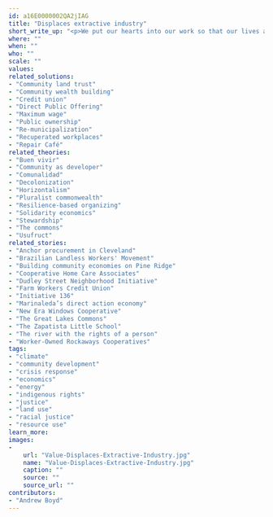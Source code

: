 ```yaml
---
id: a16E0000002QA2jIAG
title: "Displaces extractive industry"
short_write_up: "<p>We put our hearts into our work so that our lives and communities are made stronger and more beautiful. The current economic paradigm, however, runs on extraction. A coal company will strip mine an Appalachian hillside, and once they’ve taken all that’s valuable, leave behind an ugly, toxic scar. In a similar way, they also extract value out of the workers they employ. This kind of systematic extraction — of labor and carbon — is at the root of our twin crises of economic injustice and climate chaos. To survive as a species, and make our work lives more meaningful, we need to resist extraction, reduce consumption and build alternative institutions powered by renewable resources and freely associated labor.</p>"
where: ""
when: ""
who: ""
scale: ""
values:
related_solutions:
- "Community land trust"
- "Community wealth building"
- "Credit union"
- "Direct Public Offering"
- "Maximum wage"
- "Public ownership"
- "Re-municipalization"
- "Recuperated workplaces"
- "Repair Café"
related_theories:
- "Buen vivir"
- "Community as developer"
- "Comunalidad"
- "Decolonization"
- "Horizontalism"
- "Pluralist commonwealth"
- "Resilience-based organizing"
- "Solidarity economics"
- "Stewardship"
- "The commons"
- "Usufruct"
related_stories:
- "Anchor procurement in Cleveland"
- "Brazilian Landless Workers' Movement"
- "Building community economies on Pine Ridge"
- "Cooperative Home Care Associates"
- "Dudley Street Neighborhood Initiative"
- "Farm Workers Credit Union"
- "Initiative 136"
- "Marinaleda’s direct action economy"
- "New Era Windows Cooperative"
- "The Great Lakes Commons"
- "The Zapatista Little School"
- "The river with the rights of a person"
- "Worker-Owned Rockaways Cooperatives"
tags:
- "climate"
- "community development"
- "crisis response"
- "economics"
- "energy"
- "indigenous rights"
- "justice"
- "land use"
- "racial justice"
- "resource use"
learn_more:
images:
-
    url: "Value-Displaces-Extractive-Industry.jpg"
    name: "Value-Displaces-Extractive-Industry.jpg"
    caption: ""
    source: ""
    source_url: ""
contributors:
- "Andrew Boyd"
---
```

